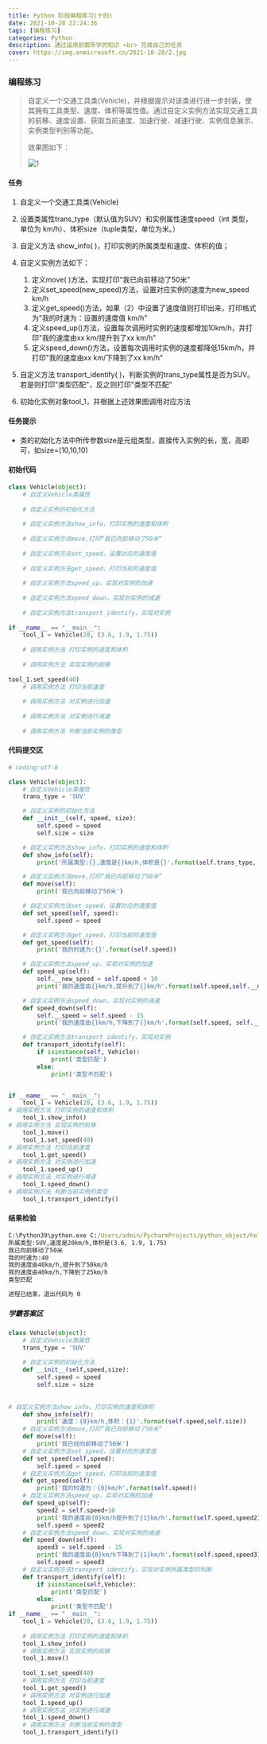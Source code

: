 ```yaml
---
title: Python 阶段编程练习(十四)
date: 2021-10-28 22:24:36
tags: [编程练习]
categories: Python
description: 通过运用前面所学的知识 <br> 完成自己的任务
cover: https://img.onmicrosoft.cn/2021-10-28/2.jpg
---
```


### 编程练习

> 自定义一个交通工具类(Vehicle)，并根据提示对该类进行进一步封装，使其拥有工具类型、速度、体积等属性值。通过自定义实例方法实现交通工具的前移、速度设置、获取当前速度、加速行驶、减速行驶、实例信息展示、实例类型判别等功能。
>
> 效果图如下：
>
> ![1](https://img.onmicrosoft.cn/2021-10-28/1.jpg)

#### 任务

1. 自定义一个交通工具类(Vehicle)
2. 设置类属性trans_type（默认值为SUV）和实例属性速度speed（int 类型，单位为 km/h）、体积size（tuple类型，单位为米。）
3. 自定义方法 show_info( )，打印实例的所属类型和速度、体积的值；
4. 自定义实例方法如下：

   1. 定义move( )方法，实现打印"我已向前移动了50米"
   2. 定义set_speed(new_speed)方法，设置对应实例的速度为new_speed km/h
   3. 定义get_speed()方法，如果（2）中设置了速度值则打印出来，打印格式为"我的时速为：设置的速度值 km/h"
   4. 定义speed_up()方法，设置每次调用时实例的速度都增加10km/h，并打印"我的速度由xx km/提升到了xx km/h"
   5. 定义speed_down()方法，设置每次调用时实例的速度都降低15km/h，并打印"我的速度由xx km/下降到了xx km/h"
5. 自定义方法 transport_identify( )，判断实例的trans_type属性是否为SUV。若是则打印"类型匹配"，反之则打印"类型不匹配"
6. 初始化实例对象tool_1，并根据上述效果图调用对应方法

#### 任务提示

- 类的初始化方法中所传参数size是元组类型，直接传入实例的长，宽，高即可，如size=(10,10,10)

#### 初始代码

```python
class Vehicle(object):
	# 自定义Vehicle类属性
    
	# 自定义实例的初始化方法
    
	# 自定义实例方法show_info，打印实例的速度和体积
    
	# 自定义实例方法move,打印“我已向前移动了50米”
    
	# 自定义实例方法set_speed，设置对应的速度值
    
	# 自定义实例方法get_speed，打印当前的速度值
    
	# 自定义实例方法speed_up，实现对实例的加速
    
	# 自定义实例方法speed_down，实现对实例的减速
    
	# 自定义实例方法transport_identify，实现对实例
    
if __name__ == "__main__":
	tool_1 = Vehicle(20, (3.6, 1.9, 1.75))
    
	# 调用实例方法 打印实例的速度和体积
    
	# 调用实例方法 实现实例的前移
    
tool_1.set_speed(40)
	# 调用实例方法 打印当前速度
    
	# 调用实例方法 对实例进行加速
    
	# 调用实例方法 对实例进行减速
    
	# 调用实例方法 判断当前实例的类型
```

#### 代码提交区

```python
# coding:utf-8

class Vehicle(object):
    # 自定义Vehicle类属性
    trans_type = 'SUV'

    # 自定义实例的初始化方法
    def __init__(self, speed, size):
        self.speed = speed
        self.size = size

    # 自定义实例方法show_info，打印实例的速度和体积
    def show_info(self):
        print('所属类型:{},速度是{}km/h,体积是{}'.format(self.trans_type, self.speed, self.size))

    # 自定义实例方法move,打印“我已向前移动了50米”
    def move(self):
        print('我已向前移动了50米')

    # 自定义实例方法set_speed，设置对应的速度值
    def set_speed(self, speed):
        self.speed = speed

    # 自定义实例方法get_speed，打印当前的速度值
    def get_speed(self):
        print('我的时速为:{}'.format(self.speed))

    # 自定义实例方法speed_up，实现对实例的加速
    def speed_up(self):
        self.__new_speed = self.speed + 10
        print('我的速度由{}km/h,提升到了{}km/h'.format(self.speed,self.__new_speed))

    # 自定义实例方法speed_down，实现对实例的减速
    def speed_down(self):
        self.__speed = self.speed - 15
        print('我的速度由{}km/h,下降到了{}km/h'.format(self.speed, self.__speed))

    # 自定义实例方法transport_identify，实现对实例
    def transport_identify(self):
        if isinstance(self, Vehicle):
            print('类型匹配')
        else:
            print('类型不匹配')


if __name__ == "__main__":
    tool_1 = Vehicle(20, (3.6, 1.9, 1.75))
# 调用实例方法 打印实例的速度和体积
    tool_1.show_info()
# 调用实例方法 实现实例的前移
    tool_1.move()
    tool_1.set_speed(40)
# 调用实例方法 打印当前速度
    tool_1.get_speed()
# 调用实例方法 对实例进行加速
    tool_1.speed_up()
# 调用实例方法 对实例进行减速
    tool_1.speed_down()
# 调用实例方法 判断当前实例的类型
    tool_1.transport_identify()
```

#### 结果检验

```cmd
C:\Python39\python.exe C:/Users/admin/PycharmProjects/python_object/hello.py
所属类型:SUV,速度是20km/h,体积是(3.6, 1.9, 1.75)
我已向前移动了50米
我的时速为:40
我的速度由40km/h,提升到了50km/h
我的速度由40km/h,下降到了25km/h
类型匹配

进程已结束，退出代码为 0

```

##### 学霸答案区

```python
class Vehicle(object):
    # 自定义Vehicle类属性
    trans_type = 'SUV'
 
    # 自定义实例的初始化方法
    def __init__(self,speed,size):
        self.speed = speed
        self.size = size
 
 
# 自定义实例方法show_info，打印实例的速度和体积
    def show_info(self):
        print('速度：{0}km/h,体积：{1}'.format(self.speed,self.size))
    # 自定义实例方法move,打印“我已向前移动了50米”
    def move(self):
        print('我已经向前移动了50米')
    # 自定义实例方法set_speed，设置对应的速度值
    def set_speed(self,speed):
        self.speed = speed
    # 自定义实例方法get_speed，打印当前的速度值
    def get_speed(self):
        print('我的时速为：{0}km/h'.format(self.speed))
    # 自定义实例方法speed_up，实现对实例的加速
    def speed_up(self):
        speed2 = self.speed+10
        print('我的速度由{0}km/h提升到了{1}km/h'.format(self.speed,speed2))
        self.speed = speed2
    # 自定义实例方法speed_down，实现对实例的减速
    def speed_down(self):
        speed3 = self.speed - 15
        print('我的速度由{0}km/h下降到了{1}km/h'.format(self.speed,speed3))
        self.speed = speed3
    # 自定义实例方法transport_identify，实现对实例所属类型的判断
    def transport_identify(self):
        if isinstance(self,Vehicle):
            print('类型匹配')
        else:
            print('类型不匹配')
if __name__ == "__main__":
    tool_1 = Vehicle(20, (3.6, 1.9, 1.75))
 
    # 调用实例方法 打印实例的速度和体积
    tool_1.show_info()
    # 调用实例方法 实现实例的前移
    tool_1.move()
 
    tool_1.set_speed(40)
    # 调用实例方法 打印当前速度
    tool_1.get_speed()
    # 调用实例方法 对实例进行加速
    tool_1.speed_up()
    # 调用实例方法 对实例进行减速
    tool_1.speed_down()
    # 调用实例方法 判断当前实例的类型
    tool_1.transport_identify()
```
